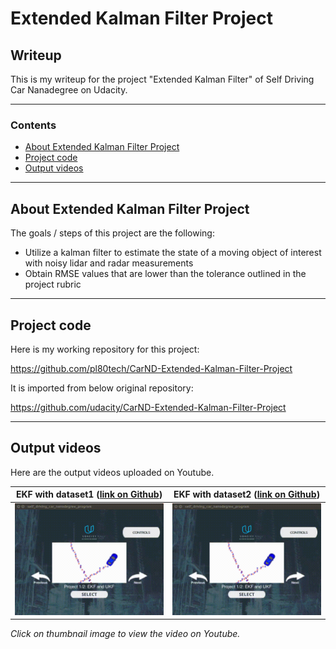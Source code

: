 # **Extended Kalman Filter Project** 

## Writeup

This is my writeup for the project "Extended Kalman Filter" of Self Driving Car Nanadegree on Udacity.

[//]: # (Image References)

[image1]: ./output/EKF_with_dataset1.gif "Animated gif - dataset 1"
[image1y]: https://i.ytimg.com/vi/K-3rZD_VK8A/hqdefault.jpg "Thumbnail on Youtube - dataset 1"
[image2]: ./output/EKF_with_dataset2.gif "Animated gif - dataset 2"
[image2y]: https://i.ytimg.com/vi/ZAF9MD6ONr0/hqdefault.jpg "Thumbnail on Youtube - dataset 2"

---

### Contents

* [About Extended Kalman Filter Project](#About-Extended-Kalman-Filter-Project)
* [Project code](#Project-code)
* [Output videos](#Output-videos)

---
## About Extended Kalman Filter Project

The goals / steps of this project are the following:

* Utilize a kalman filter to estimate the state of a moving object of interest with noisy lidar and radar measurements
* Obtain RMSE values that are lower than the tolerance outlined in the project rubric

---
## Project code

Here is my working repository for this project:

https://github.com/pl80tech/CarND-Extended-Kalman-Filter-Project

It is imported from below original repository:

https://github.com/udacity/CarND-Extended-Kalman-Filter-Project

---
## Output videos

Here are the output videos uploaded on Youtube.

| EKF with dataset1 ([link on Github](https://github.com/pl80tech/CarND-Extended-Kalman-Filter-Project/blob/master/output/EKF_with_dataset1.mp4)) | EKF with dataset2 ([link on Github](https://github.com/pl80tech/CarND-Extended-Kalman-Filter-Project/blob/master/output/EKF_with_dataset2.mp4)) |
|:-------------------------------:|:---------------------------------:|
|[![alt text][image1]](https://www.youtube.com/watch?v=K-3rZD_VK8A) |[![alt text][image2]](https://www.youtube.com/watch?v=ZAF9MD6ONr0) |

*Click on thumbnail image to view the video on Youtube.*